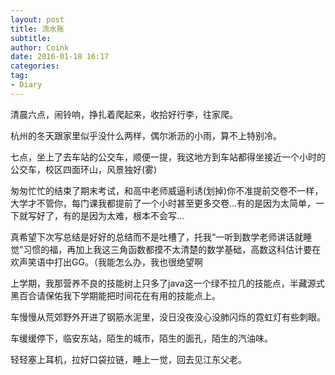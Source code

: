 ```yaml
---
layout: post
title: 流水账
subtitle: 
author: Coink
date: 2016-01-18 16:17
categories: 
tag:
- Diary
---
```




清晨六点，闹铃响，挣扎着爬起来，收拾好行李，往家爬。

杭州的冬天跟家里似乎没什么两样，偶尔淅沥的小雨，算不上特别冷。

七点，坐上了去车站的公交车，顺便一提，我这地方到车站都得坐接近一个小时的公交车，校区四面环山，风景独好(雾)

匆匆忙忙的结束了期末考试，和高中老师威逼利诱(划掉)你不准提前交卷不一样，大学才不管你，每门课我都提前了一个小时甚至更多交卷...有的是因为太简单，一下就写好了，有的是因为太难，根本不会写...

真希望下次写总结是好好的总结而不是吐槽了，托我“一听到数学老师讲话就睡觉”习惯的福，再加上我这三角函数都摸不太清楚的数学基础，高数这科估计要在欢声笑语中打出GG。（我能怎么办，我也很绝望啊

上学期，我那营养不良的技能树上只多了java这一个绿不拉几的技能点，半藏源式黑百合请保佑我下学期能把时间花在有用的技能点上。

车慢慢从荒郊野外开进了钢筋水泥里，没日没夜没心没肺闪烁的霓虹灯有些刺眼。

车缓缓停下，临安东站，陌生的城市，陌生的面孔，陌生的汽油味。

轻轻塞上耳机，拉好口袋拉链，睡上一觉，回去见江东父老。